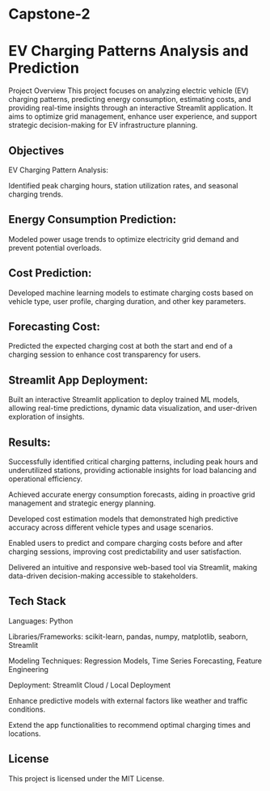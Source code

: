 # Capstone-2
# EV Charging Patterns Analysis and Prediction
Project Overview
This project focuses on analyzing electric vehicle (EV) charging patterns, predicting energy consumption, estimating costs, and providing real-time insights through an interactive Streamlit application. It aims to optimize grid management, enhance user experience, and support strategic decision-making for EV infrastructure planning.

## Objectives
EV Charging Pattern Analysis:

Identified peak charging hours, station utilization rates, and seasonal charging trends.

## Energy Consumption Prediction:

Modeled power usage trends to optimize electricity grid demand and prevent potential overloads.

## Cost Prediction:

Developed machine learning models to estimate charging costs based on vehicle type, user profile, charging duration, and other key parameters.

## Forecasting Cost:

Predicted the expected charging cost at both the start and end of a charging session to enhance cost transparency for users.

## Streamlit App Deployment:

Built an interactive Streamlit application to deploy trained ML models, allowing real-time predictions, dynamic data visualization, and user-driven exploration of insights.

## Results:
Successfully identified critical charging patterns, including peak hours and underutilized stations, providing actionable insights for load balancing and operational efficiency.

Achieved accurate energy consumption forecasts, aiding in proactive grid management and strategic energy planning.

Developed cost estimation models that demonstrated high predictive accuracy across different vehicle types and usage scenarios.

Enabled users to predict and compare charging costs before and after charging sessions, improving cost predictability and user satisfaction.

Delivered an intuitive and responsive web-based tool via Streamlit, making data-driven decision-making accessible to stakeholders.

## Tech Stack
Languages: Python

Libraries/Frameworks: scikit-learn, pandas, numpy, matplotlib, seaborn, Streamlit

Modeling Techniques: Regression Models, Time Series Forecasting, Feature Engineering

Deployment: Streamlit Cloud / Local Deployment

Enhance predictive models with external factors like weather and traffic conditions.

Extend the app functionalities to recommend optimal charging times and locations.

## License
This project is licensed under the MIT License.
